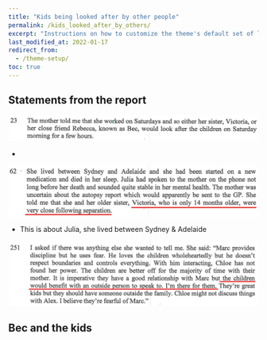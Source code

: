```yaml
---
title: "Kids being looked after by other people"
permalink: /kids_looked_after_by_others/
excerpt: "Instructions on how to customize the theme's default set of layouts, includes, and stylesheets when using the Ruby Gem version."
last_modified_at: 2022-01-17
redirect_from:
  - /theme-setup/
toc: true
---
```

## Statements from the report

![](../blobs/reportkidslookedafter/report_kidslookedafter1.png)

- 

![](../blobs/reportkidslookedafter/report_kidslookedafter2.png)

- This is about Julia, she lived between Sydney & Adelaide

![](../blobs/beckids/report_bec_kids.png)

## Bec and the kids

